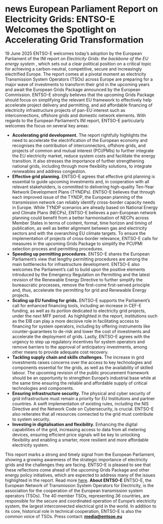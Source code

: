 #  news European Parliament Report on Electricity Grids: ENTSO-E Welcomes the Spotlight on Accelerating Grid Transformation
19 June 2025
ENTSO-E welcomes today’s adoption by the European Parliament of the INI report on _Electricity Grids: the backbone of the EU energy system_ , which sets out a clear political position on a critical topic for achieving a carbon-neutral, competitive, secure and increasingly electrified Europe.
The report comes at a pivotal moment as electricity Transmission System Operators (TSOs) across Europe are preparing for a major wave of investments to transform their grid in the upcoming years and await the European Grids Package announced by the European Commission. ENTSO-E strongly believes that the upcoming Grids Package should focus on simplifying the relevant EU framework to effectively help accelerate project delivery and permitting, and aid affordable financing of electricity infrastructure projects of pan-EU interest such as interconnections, offshore grids and domestic network elements.
With regards to the European Parliament’s INI report, ENTSO-E particularly welcomes the focus on several key areas:
  * **Accelerating grid development.** The report rightfully highlights the need to accelerate the electrification of the European economy and recognises the contribution of interconnectors, offshore grids, and projects of common and mutual interest (PCI/PMIs) to further integrate the EU electricity market, reduce system costs and facilitate the energy transition. It also stresses the importance of further strengthening national grids, including through more flexibility solutions, to integrate renewables and address congestion.
  * **Effective grid planning.** ENTSO-E agrees that effective grid planning is essential to guide upcoming investments and, in cooperation with all relevant stakeholders, is committed to delivering high-quality Ten-Year Network Development Plans (TYNDPs). ENTSO-E believes that through each improved issue of the TYNDP, the European planning of the transmission network can reliably identify cross-border capacity needs in Europe. While TYNDP scenarios are already based on National Energy and Climate Plans (NECPs), ENTSO-E believes a pan-European network planning could benefit from a better harmonisation of NECPs across Member States in terms of content, format, time horizon and timing of publication, as well as better alignment between gas and electricity sectors and with the overarching EU climate targets. To ensure the implementation of projects of cross-border relevance, ENTSO-E calls for measures in the upcoming Grids Package to simplify the PCI/PMI selection process and permitting procedures.
  * **Speeding up permitting procedures.** ENTSO-E shares the European Parliament’s view that lengthy permitting procedures are among the main bottlenecks for infrastructure development. ENTSO-E also welcomes the Parliament’s call to build upon the positive elements introduced by the Emergency Regulation on Permitting and the latest revision of the Renewable Energy Directive to further simplify the bureaucratic processes, remove the first-come first-served principle and, thus, accelerate the permitting for grid and Renewable Energy projects.
  * **Scaling up EU funding for grids.** ENTSO-E supports the Parliament’s call for enhanced financing tools, including an increase in CEF-E funding, as well as its portion dedicated to electricity grid projects, under the next MFF period. As highlighted in the report, institutions such as the EIB can play a more decisive role in facilitating access to financing for system operators, including by offering instruments like counter-guarantees to de-risk and lower the cost of investments and accelerate the deployment of grids. Lastly, ENTSO-E agrees with the urgency to step up regulatory incentives for system operators and remove barriers to the approval of anticipatory investments, among other means to provide adequate cost recovery.
  * **Tackling supply chain and skills challenges.** The increase in grid investments raises concerns over the access to key technologies and components essential for the grids, as well as the availability of skilled labour. The upcoming revision of the public procurement framework should be an opportunity to strengthen Europe’s industrial base while at the same time ensuring the reliable and affordable supply of critical technologies and components.
  * **Ensuring infrastructure security.** The physical and cyber security of grid infrastructure must remain a priority for EU Institutions and partner countries. A swift implementation of existing rules, including the NIS Directive and the Network Code on Cybersecurity, is crucial. ENTSO-E also reiterates that all resources connected to the grid must contribute to system security.
  * **Investing in digitalisation and flexibility.** Enhancing the digital capabilities of the grid, increasing access to data from all metering devices, ensuring efficient price signals will be key to unlocking flexibility and enabling a smarter, more resilient and more affordable electricity system.


This report marks a strong and timely signal from the European Parliament, showing a growing awareness of the strategic importance of electricity grids and the challenges they are facing. ENTSO-E is pleased to see that these reflections come ahead of the upcoming Grids Package and other energy policy initiatives, which are expected to address many of the issues highlighted in the report.
R﻿ead more [here](https://www.europarl.europa.eu/news/en/press-room/20250616IPR28961/meps-push-for-more-coordination-and-resilience-in-european-electricity-grids).
**About ENTSO-E**
ENTSO-E, the European Network of Transmission System Operators for Electricity, is the association for the cooperation of the European transmission system operators (TSOs). The 40 member TSOs, representing 36 countries, are responsible for the secure and coordinated operation of Europe’s electricity system, the largest interconnected electrical grid in the world. In addition to its core, historical role in technical cooperation, ENTSO-E is also the common voice of TSOs.
Press contact: **media@entsoe.eu**